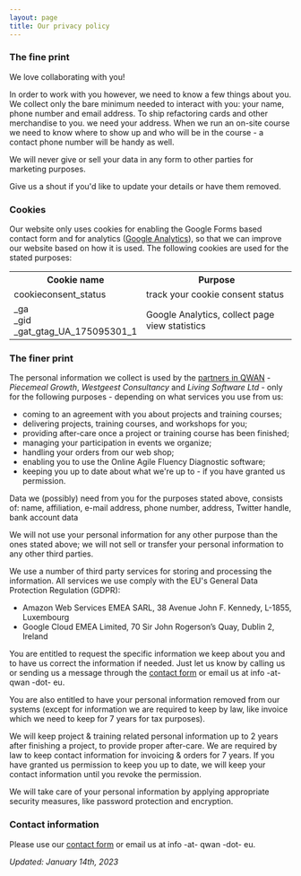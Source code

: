 ```yaml
---
layout: page
title: Our privacy policy
---
```


### The fine print

We love collaborating with you!

In order to work with you however, we need to know a few things about you. We collect only the bare minimum needed to interact with you: your name, phone number and email address. To ship refactoring cards and other merchandise to you. we need your address. When we run an on-site course we need to know where to show up and who will be in the course - a contact phone number will be handy as well. 

We will never give or sell your data in any form to other parties for marketing purposes.

Give us a shout if you'd like to update your details or have them removed.

### Cookies

Our website only uses cookies for enabling the Google Forms based contact form and for analytics ([Google Analytics](https://policies.google.com/technologies/partner-sites)), so that we can improve our website based on how it is used. The following cookies are used for the stated purposes:

<table class="cookie-table">
<tr><th class="cookie-table-cell">Cookie name</th><th class="cookie-table-cell">Purpose</th></tr>
<tr>
  <td class="cookie-table-cell">cookieconsent_status</td>
  <td class="cookie-table-cell">track your cookie consent status</td>
</tr>
<tr>
  <td class="cookie-table-cell">_ga<br>_gid<br>_gat_gtag_UA_175095301_1</td>
  <td class="cookie-table-cell">Google Analytics, collect page view statistics</td>
</tr>
</table>

### The finer print

The personal information we collect is used by the [partners in QWAN](/about) - _Piecemeal Growth_, _Westgeest Consultancy_ and _Living Software Ltd_ - only for the following purposes - depending on what services you use from us:

- coming to an agreement with you about projects and training courses;
- delivering projects, training courses, and workshops for you;
- providing after-care once a project or training course has been finished;
- managing your participation in events we organize;
- handling your orders from our web shop;
- enabling you to use the Online Agile Fluency Diagnostic software;
- keeping you up to date about what we're up to - if you have granted us permission.

Data we (possibly) need from you for the purposes stated above, consists of: name, affiliation, e-mail address, phone number, address, Twitter handle, bank account data

We will not use your personal information for any other purpose than the ones stated above; we will not sell or transfer your personal information to any other third parties.

We use a number of third party services for storing and processing the information. All services we use comply with the EU's General Data Protection Regulation (GDPR):
- Amazon Web Services EMEA SARL, 38 Avenue John F. Kennedy, L-1855, Luxembourg
- Google Cloud EMEA Limited, 70 Sir John Rogerson’s Quay, Dublin 2, Ireland

You are entitled to request the specific information we keep about you and to have us correct the information if needed. Just let us know by calling us or sending us a message through the [contact form](/#contact) or email us at info -at- qwan -dot- eu.

You are also entitled to have your personal information removed from our systems (except for information we are required to keep by law, like invoice which we need to keep for 7 years for tax purposes).

We will keep project & training related personal information up to 2 years after finishing a project, to provide proper after-care. We are required by law to keep contact information for invoicing & orders for 7 years. If you have granted us permission to keep you up to date, we will keep your contact information until you revoke the permission.

We will take care of your personal information by applying appropriate security measures, like password protection and encryption.

### Contact information

Please use our [contact form](/#contact) or email us at info -at- qwan -dot- eu.

*Updated: January 14th, 2023*
